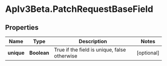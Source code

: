# ApIv3Beta.PatchRequestBaseField

## Properties

Name | Type | Description | Notes
------------ | ------------- | ------------- | -------------
**unique** | **Boolean** | True if the field is unique, false otherwise | [optional] 


